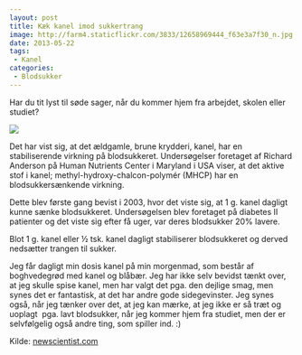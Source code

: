```yaml
---
layout: post
title: Kæk kanel imod sukkertrang
image: http://farm4.staticflickr.com/3833/12658969444_f63e3a7f30_n.jpg
date: 2013-05-22
tags:
 - Kanel
categories:
 - Blodsukker
---
```


Har du tit lyst til søde sager, når du kommer hjem fra arbejdet, skolen eller
studiet?

![](http://farm4.staticflickr.com/3833/12658969444_f63e3a7f30.jpg)

Det har vist sig, at det ældgamle, brune krydderi, kanel, har en stabiliserende
virkning på blodsukkeret. Undersøgelser foretaget af Richard Anderson på Human
Nutrients Center i Maryland i USA viser, at det aktive stof i kanel;
methyl-hydroxy-chalcon-polymér (MHCP) har en blodsukkersænkende virkning.

Dette blev første gang bevist i 2003, hvor det viste sig, at 1 g. kanel dagligt
kunne sænke blodsukkeret. Undersøgelsen blev foretaget på diabetes II patienter
og det viste sig efter få uger, var deres blodsukker 20% lavere.

Blot 1 g. kanel eller ½ tsk. kanel dagligt stabiliserer blodsukkeret og derved
nedsætter trangen til sukker.

Jeg får dagligt min dosis kanel på min morgenmad, som består af boghvedegrød med
kanel og blåbær. Jeg har ikke selv bevidst tænkt over, at jeg skulle spise
kanel, men har valgt det pga. den dejlige smag, men synes det er fantastisk, at
det har andre gode sidegevinster. Jeg synes også, når jeg tænker over det, at
jeg kan mærke, at jeg ikke er så træt og uoplagt  pga. lavt blodsukker, når jeg
kommer hjem fra studiet, men der er selvfølgelig også andre ting, som spiller
ind. :)

Kilde: [newscientist.com](http://newscientist.com/)
